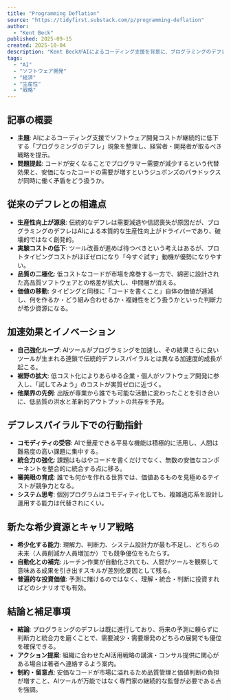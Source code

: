 ```yaml
---
title: "Programming Deflation"
source: "https://tidyfirst.substack.com/p/programming-deflation"
author:
  - "Kent Beck"
published: 2025-09-15
created: 2025-10-04
description: "Kent BeckがAIによるコーディング支援を背景に、プログラミングのデフレが需要・価値・キャリアに与える構造的変化を分析する。"
tags:
  - "AI"
  - "ソフトウェア開発"
  - "経済"
  - "生産性"
  - "戦略"
---
```


## 記事の概要

- **主題**: AIによるコーディング支援でソフトウェア開発コストが継続的に低下する「プログラミングのデフレ」現象を整理し、経営者・開発者が取るべき戦略を提示。
- **問題提起**: コードが安くなることでプログラマー需要が減少するという代替効果と、安価になったコードの需要が増すというジュボンズのパラドックスが同時に働く矛盾をどう扱うか。

## 従来のデフレとの相違点

- **生産性向上が源泉**: 伝統的なデフレは需要減退や信認喪失が原因だが、プログラミングのデフレはAIによる本質的な生産性向上がドライバーであり、破壊的ではなく創発的。
- **実験コストの低下**: ツール改善が進めば待つべきという考えはあるが、プロトタイピングコストがほぼゼロになり「今すぐ試す」動機が優勢になりやすい。
- **品質の二極化**: 低コストなコードが市場を席巻する一方で、綿密に設計された高品質ソフトウェアとの格差が拡大し、中間層が消える。
- **価値の移動**: タイピングと同様に「コードを書くこと」自体の価値が逓減し、何を作るか・どう組み合わせるか・複雑性をどう扱うかといった判断力が希少資源になる。

## 加速効果とイノベーション

- **自己強化ループ**: AIツールがプログラミングを加速し、その結果さらに良いツールが生まれる連鎖で伝統的デフレスパイラルとは異なる加速度的成長が起こる。
- **裾野の拡大**: 低コスト化によりあらゆる企業・個人がソフトウェア開発に参入し、「試してみよう」のコストが実質ゼロに近づく。
- **他業界の先例**: 出版が専業から誰でも可能な活動に変わったことを引き合いに、低品質の洪水と革新的アウトプットの共存を予見。

## デフレスパイラル下での行動指針

- **コモディティの受容**: AIで量産できる平易な機能は積極的に活用し、人間は難易度の高い課題に集中する。
- **統合力の強化**: 課題はもはやコードを書くだけでなく、無数の安価なコンポーネントを整合的に統合する点に移る。
- **審美眼の育成**: 誰でも何かを作れる世界では、価値あるものを見極めるテイストが競争力となる。
- **システム思考**: 個別プログラムはコモディティ化しても、複雑適応系を設計し運用する能力は代替されにくい。

## 新たな希少資源とキャリア戦略

- **希少化する能力**: 理解力、判断力、システム設計力が最も不足し、どちらの未来（人員削減か人員増加か）でも競争優位をもたらす。
- **自動化との補完**: ルーチン作業が自動化されても、人間がツールを観察して意味ある成果を引き出すスキルが差別化要因として残る。
- **普遍的な投資価値**: 予測に賭けるのではなく、理解・統合・判断に投資すればどのシナリオでも有効。

## 結論と補足事項

- **結論**: プログラミングのデフレは既に進行しており、将来の予測に頼らずに判断力と統合力を磨くことで、需要減少・需要爆発のどちらの展開でも優位を確保できる。
- **アクション提案**: 組織に合わせたAI活用戦略の講演・コンサル提供に関心がある場合は著者へ連絡するよう案内。
- **制約・留意点**: 安価なコードが市場に溢れるため品質管理と価値判断の負担が増すこと、AIツールが万能ではなく専門家の継続的な監督が必要である点を強調。

